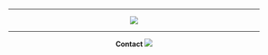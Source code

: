 -----
<p align = "center">
<img src="https://cdn.discordapp.com/attachments/860200259124461568/860958719445303316/Trigun-trigun-40398288-500-300.gif">
</p>
 
-----
<p align = "center"><strong>Contact<strong>
<img src="https://discord.c99.nl/widget/theme-2/456142146299494402.png">
</p>

